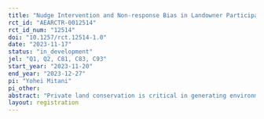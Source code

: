 ```yaml
---
title: "Nudge Intervention and Non-response Bias in Landowner Participation"
rct_id: "AEARCTR-0012514"
rct_id_num: "12514"
doi: "10.1257/rct.12514-1.0"
date: "2023-11-17"
status: "in_development"
jel: "Q1, Q2, C81, C83, C93"
start_year: "2023-11-20"
end_year: "2023-12-27"
pi: "Yohei Mitani"
pi_other:
abstract: "Private land conservation is critical in generating environmental services for society. Protecting and enhancing environmental services from private land through land use change and adaptation often impose considerable opportunity costs on landowners. Over the last decades, agri-environmental schemes have been widely used as a policy instrument to compensate landowners financially for the costs related to land conservation. However, the performance of such incentive-based schemes relies heavily on landowners’ willingness to participate. An RCT will be conducted by mailing a survey package to 7,299 eligible individuals who own forest land in the Kumakogen municipality in Japan. This RCT addresses two questions: (1) Does a nudge intervention facilitate landowners’ participation in an easement contract? (2) How severe can non-response bias be in nudge interventions through a mailed solicitation?"
layout: registration
---
```


